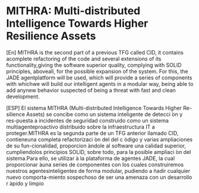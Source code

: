 # MITHRA: Multi-distributed Intelligence Towards Higher Resilience Assets

\[En\] MITHRA is the second part of a previous TFG called CID, it contains acomplete refactoring of the code and several extensions of its functionality,giving the software superior quality, complying with SOLID principles, aboveall,  for  the  possible  expansion  of  the  system.  For  this,  the  JADE  agentplatform will be used, which will provide a series of components with whichwe will build our intelligent agents in a modular way, being able to add anynew behavior suspected of being a threat with fast and clean development.

\[ESP\] El sistema MITHRA (Multi-distributed Intelligence Towards Higher Re-silience Assets) se concibe como un sistema inteligente de detecci ́on y res-puesta  a  incidentes  de  seguridad  construido  como  un  sistema  multiagenteproactivo distribuido sobre la infraestructura IT a proteger.MITHRA es la segunda parte de un TFG anterior llamado CID, contieneuna completa refactorizaci ́on del del c ́odigo y varias ampliaciones de su fun-cionalidad, proporcion ́andole al software una calidad superior, cumpliendolos  principios  SOLID,  sobre  todo,  para  la  posible  ampliaci ́on  del  sistema.Para ello, se utilizar ́a la plataforma de agentes JADE, la cual proporcionar ́auna  series  de  componentes  con  los  cuales  construiremos  nuestros  agentesinteligentes de forma modular, pudiendo a ̃nadir cualquier nuevo comporta-miento sospechoso de ser una amenaza con un desarrollo r ́apido y limpio
